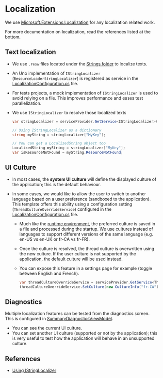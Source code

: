 # Localization

We use [Microsoft.Extensions.Localization](https://www.nuget.org/packages/Microsoft.Extensions.Localization) for any localization related work.

For more documentation on localization, read the references listed at the bottom.

## Text localization

- We use `.resw` files located under the [Strings folder](../src/app/ApplicationTemplate.Shared/Strings) to localize texts.

- An Uno implementation of `IStringLocalizer` (`ResourceLoaderStringLocalizer`) is registered as service in the [LocalizationConfiguration.cs](../src/app/ApplicationTemplate.Shared/Configuration/LocalizationConfiguration.cs) file.

- For tests projects, a mock implementation of `IStringLocalizer` is used to avoid relying on a file. This improves performance and eases test parallelization.

- We use `IStringLocalizer` to resolve those localized texts
  ```csharp
  var stringLocalizer = serviceProvider.GetService<IStringLocalizer>();
  
  // Using IStringLocalizer as a dictionary
  string myString = stringLocalizer["MyKey"];

  // You can get a LocalizedString object too
  LocalizedString myString = stringLocalizer["MyKey"];
  var isResourceNotFound = myString.ResourceNotFound;
  ```

## UI Culture

- In most cases, the **system UI culture** will define the displayed culture of the application; this is the default behaviour. 

- In some cases, we would like to allow the user to switch to another language based on a user preference (sandboxed to the application). This template offers this ability using a configuration setting (`ThreadCultureOverrideService`) configured in the [LocalizationConfiguration.cs](../src/app/ApplicationTemplate.Shared/Configuration/LocalizationConfiguration.cs) file.

  - Much like the [runtime environment](Environments.md), the preferred culture is saved in a file and processed during the startup. We use cultures instead of languages to support different versions of the same language (e.g. en-US vs en-UK or fr-CA vs fr-FR).

  - Once the culture is resolved, the thread culture is overwritten using the new culture. If the user culture is not supported by the application, the default culture will be used instead.

  - You can expose this feature in a settings page for example (toggle between English and French).

    ```csharp
    var threadCultureOverrideService = serviceProvider.GetService<ThreadCultureOverrideService>();
    threadCultureOverrideService.SetCulture(new CultureInfo("fr-CA"));
    ```

## Diagnostics

Multiple localization features can be tested from the diagnostics screen. This is configured in [SummaryDiagnosticsViewModel](../src/app/ApplicationTemplate.Shared/Presentation/Diagnostics/CultureDiagnosticsViewModel.cs).

- You can see the current UI culture.
- You can set another UI culture (supported or not by the application); this is very useful to test how the application will behave in an unsupported culture. 

## References

- [Using IStringLocalizer](https://docs.microsoft.com/en-us/aspnet/core/fundamentals/localization?view=aspnetcore-3.1)